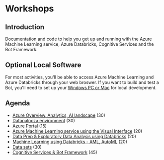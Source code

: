 # Workshops
## Introduction
Documentation and code to help you get up and running with the Azure Machine Learning service, Azure Databricks, Cognitive Services and the Bot Framework.

## Optional Local Software
For most activities, you'll be able to access Azure Machine Learning and Azure Databricks through your web broswer. If you want to build and test a Bot, you'll need to set up your [Windows PC or Mac](./BotRequirements.md) for local development. 

## Agenda

* [Azure Overview, Analytics, AI landscape](./01-AzOverview.md) (30)
* [Datapalooza environment](./02-DatapaloozaEnvironment.md) (30)
* [Azure Portal](./03-AzurePortal.md) (15)
* [Azure Machine Learning service using the Visual Interface](./04-MLVisualInterface.md) (20)
* [Data Prep & Exploratory Data Analysis using Databricks](./06-DataPrepDatabricks.md) (20)
* [Machine Learning using Databricks - AML, AutoML](./05-MLDatabricks.md) (20)
* [Data sets](./07-DataSets.md) (30)
* [Cognitive Services & Bot Framework](./08-CognitivesServices.md) (45)

